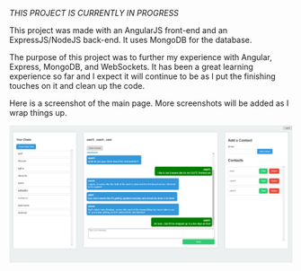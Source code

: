 *THIS PROJECT IS CURRENTLY IN PROGRESS*

This project was made with an AngularJS front-end and an ExpressJS/NodeJS back-end. It uses MongoDB for the database.

The purpose of this project was to further my experience with Angular, Express, MongoDB, and WebSockets. It has been a great learning experience so far and I expect it will continue to be as I put the finishing touches on it and clean up the code.

Here is a screenshot of the main page. More screenshots will be added as I wrap things up.

!["screenshot of the main page"](https://github.com/mmcqueen92/mean-chat/blob/main/docs/mean-chat-main.PNG?raw=true)